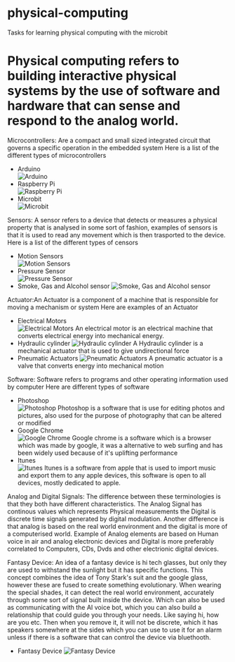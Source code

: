 # physical-computing
Tasks for learning physical computing with the microbit
# Physical computing refers to building interactive physical systems by the use of software and hardware that can sense and respond to the analog world.

Microcontrollers: Are a compact and small sized integrated circuit that governs a specific operation in the embedded system 
Here is a list of the different types of microcontrollers
*  Arduino <br>
![Arduino](https://cdn.sparkfun.com/assets/b/f/e/9/c/513824face395f6d3d000000.png)
* Raspberry Pi <br>
![Raspberry Pi](https://www.raspberrypi.org/app/uploads/2015/01/Pi2ModB1GB_-comp.jpeg)
* Microbit <br> 
![Microbit](https://www.kitronik.co.uk/media/catalog/product/cache/1/thumbnail/9df78eab33525d08d6e5fb8d27136e95/5/6/5613_additional_bbc_microbit_board_only_back.jpg)


Sensors: A sensor refers to a device that detects or measures a physical property that is analysed in some sort of fashion, examples of sensors is that it is used to read any movement which is then trasported to the device.
Here is a list of the different types of censors 
* Motion Sensors <br>
![Motion Sensors](http://www.everspringindustry.com/Upload/images/PAM42_l.jpg)
* Pressure Sensor <br>
![Pressure Sensor](http://cfnewsads.thomasnet.com/images/cmsimage/image/pressure-sensor.jpg)
* Smoke, Gas and Alcohol sensor
![Smoke, Gas and Alcohol sensor](https://cdn.shopify.com/s/files/1/2311/3697/products/seeed-atmospheric-gas-sensor-mq2-butane-methane-alcohol-hydrogen-and-smoke-27026255310_x700.jpg?v=1507122412)


Actuator:An Actuator is a component of a machine that is responsible for moving a mechanism or system 
Here are examples of an Actuator 
* Electrical Motors <br>
![Electrical Motors](https://5.imimg.com/data5/XW/SK/MY-36621344/ac-electrical-motor-500x500.jpg)
An electrical motor is an electrical machine that converts electrical energy into mechanical energy. 
* Hydraulic cylinder
![Hydraulic cylinder](http://i.ebayimg.com/00/s/MjQzWDUwMA==/z/xNkAAMXQVT9S-qaL/$_3.JPG?set_id=2)
A Hydraulic cylinder is a mechanical actuator that is used to give undirectional force
* Pneumatic Actuators
![Pneumatic Actuators](https://valariearthur.files.wordpress.com/2013/09/pneumatic-actuators.jpg)
A pneumatic actuator is a valve that converts energy into mechanical motion

Software: Software refers to programs and other operating information used by computer
Here are different types of software
* Photoshop <br>
![Photoshop](https://upload.wikimedia.org/wikipedia/commons/thumb/9/92/Adobe_Photoshop_CS6_icon.svg/1041px-Adobe_Photoshop_CS6_icon.svg.png)
Photoshop is a software that is use for editing photos and pictures, also used for the purpose of photography that can be altered or modified 
* Google Chrome <br>
![Google Chrome](https://upload.wikimedia.org/wikipedia/commons/thumb/e/e2/Google_Chrome_icon_%282011%29.svg/2000px-Google_Chrome_icon_%282011%29.svg.png)
Google chrome is a software which is a browser which was made by google, it was a alternative to web surfing and has been widely used because of it's uplifting performance
* Itunes <br>
![Itunes](https://wiki.nus.edu.sg/download/attachments/19038641/itunes.jpg?version=1&modificationDate=1226675155407&api=v2)
Itunes is a software from apple that is used to import music and export them to any apple devices, this software is open to all devices, mostly dedicated to apple.

Analog and Digital Signals: The difference between these terminologies is that they both have different characteristics. The Analog Signal has continous values which represents Physical measurements the Digital is discrete time signals generated by digital modulation. Another difference is that analog is based on the real world environment and the digital is more of a computerised world. Example of Analog elements are based on Human voice in air and analog electronic devices and Digital is more preferably correlated to Computers, CDs, Dvds and other electrionic digital devices. 

Fantasy Device: An idea of a fantasy device is hi tech glasses, but only they are used to withstand the sunlight but it has specific functions. This concept combines the idea of Tony Stark's suit and the google glass, however these are fused to create something evolutionary. When wearing the special shades, it can detect the real world environment, accurately through some sort of signal built inside the device. Which can also be used as communicating with the AI voice bot, which you can also build a relationship that could guide you through your needs. Like saying hi, how are you etc. Then when you remove it, it will not be discrete, which it has speakers somewhere at the sides which you can use to use it for an alarm unless if there is a software that can control the device via bluethooth. 
* Fantasy Device 
![Fantasy Device](https://www.geekalerts.com/u/Anna-Chapman-High-Definition-Spy-Glasses.jpg)



